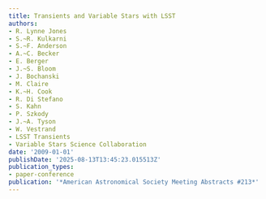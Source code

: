 ```yaml
---
title: Transients and Variable Stars with LSST
authors:
- R. Lynne Jones
- S.~R. Kulkarni
- S.~F. Anderson
- A.~C. Becker
- E. Berger
- J.~S. Bloom
- J. Bochanski
- M. Claire
- K.~H. Cook
- R. Di Stefano
- S. Kahn
- P. Szkody
- J.~A. Tyson
- W. Vestrand
- LSST Transients
- Variable Stars Science Collaboration
date: '2009-01-01'
publishDate: '2025-08-13T13:45:23.015513Z'
publication_types:
- paper-conference
publication: '*American Astronomical Society Meeting Abstracts #213*'
---
```

